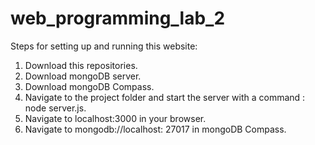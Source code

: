 # web_programming_lab_2

Steps for setting up and running this website:

1) Download this repositories.
2) Download mongoDB server.
3) Download mongoDB Compass.
4) Navigate to the project folder and start the server with a command : node server.js.
5) Navigate to localhost:3000 in your browser.
6) Navigate to mongodb://localhost: 27017 in mongoDB Compass.

